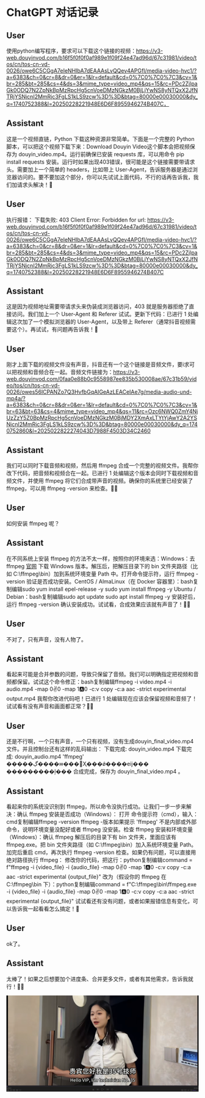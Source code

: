 # ChatGPT 对话记录

## User
使用python编写程序，要求可以下载这个链接的视频：https://v3-web.douyinvod.com/b16f5f0f0f0af989e1f09f24e47ad96d/67c31981/video/tos/cn/tos-cn-vd-0026/owe6C5CGgA7eIeNHIbA7dEAAAsLvQQev4APGfI/media-video-hvc1/?a=6383&ch=0&cr=8&dr=0&er=1&lr=default&cd=0%7C0%7C0%7C3&cv=1&br=285&bt=285&cs=4&ds=3&mime_type=video_mp4&qs=15&rc=PDc2ZjlpaGk0ODQ7N2ZpNkBpMzRpcHg5cnVoeDMzNGkzM0BjLjYwNS8yNTQxX2JfNTRjYSNjcnI2MmRjc3FgLS1kLS9zcw%3D%3D&btag=80000e00030000&dy_q=1740752388&l=20250228221948E6D6F8955946274B407C，

## Assistant
这是一个视频直链，Python 下载这种资源非常简单。下面是一个完整的 Python 脚本，可以把这个视频下载下来：Download Douyin Video这个脚本会把视频保存为 douyin_video.mp4。运行前确保已安装 requests 库，可以用命令 pip install requests 安装。运行时如果出现403错误，很可能是这个链接需要带请求头。需要加上一个简单的 headers，比如带上 User-Agent，告诉服务器是通过浏览器访问的。要不要加这个部分，你可以先试试上面代码，不行的话再告诉我，我们加请求头解决！🚀

## User
执行报错：
下载失败: 403 Client Error: Forbidden for url: https://v3-web.douyinvod.com/b16f5f0f0f0af989e1f09f24e47ad96d/67c31981/video/tos/cn/tos-cn-vd-0026/owe6C5CGgA7eIeNHIbA7dEAAAsLvQQev4APGfI/media-video-hvc1/?a=6383&ch=0&cr=8&dr=0&er=1&lr=default&cd=0%7C0%7C0%7C3&cv=1&br=285&bt=285&cs=4&ds=3&mime_type=video_mp4&qs=15&rc=PDc2ZjlpaGk0ODQ7N2ZpNkBpMzRpcHg5cnVoeDMzNGkzM0BjLjYwNS8yNTQxX2JfNTRjYSNjcnI2MmRjc3FgLS1kLS9zcw%3D%3D&btag=80000e00030000&dy_q=1740752388&l=20250228221948E6D6F8955946274B407C

## Assistant
这是因为视频地址需要带请求头来伪装成浏览器访问，403 就是服务器拒绝了直接访问。我们加上一个 User-Agent 和 Referer 试试。更新下代码：已进行 1 处编辑这次加了一个模拟浏览器的 User-Agent，以及带上 Referer（通常抖音视频需要这个）。再试试，有问题再告诉我！🚀

## User
刚才上面下载的视频文件没有声音，抖音还有一个这个链接是音频文件，要i求可以把视频和音频合在一起。音频文件链接为：https://v3-web.douyinvod.com/0faa0e88b0c9558987ee835b530008ae/67c31b59/video/tos/cn/tos-cn-vd-0026/owes56ICPANZo7Q3HvfbGqAIGeAzLEACeIAe7g/media-audio-und-mp4a/?a=6383&ch=0&cr=8&dr=0&er=1&lr=default&cd=0%7C0%7C0%7C3&cv=1&br=63&bt=63&cs=4&mime_type=video_mp4&qs=11&rc=Ozc6NWQ0ZmY4NjUzZzY5Z0BpMzRpcHg5cnVoeDMzNGkzM0BjMDY2XmAxLTYtYjAwY2A2YSNjcnI2MmRjc3FgLS1kLS9zcw%3D%3D&btag=80000e00030000&dy_q=1740752860&l=2025022822274043D7988F4503D34C2460

## Assistant
我们可以同时下载音频和视频，然后用 ffmpeg 合成一个完整的视频文件。我帮你改下代码，把音频和视频合在一起。已进行 1 处编辑这个版本会同时下载视频和音频文件，并使用 ffmpeg 将它们合成带声音的视频。确保你的系统里已经安装了 ffmpeg，可以用 ffmpeg -version 来检查。🎥🎶

## User
如何安装 ffmpeg 呢？

## Assistant
在不同系统上安装 ffmpeg 的方法不太一样，按照你的环境来选：Windows：去 ffmpeg [官网](https://github.com/BtbN/FFmpeg-Builds/releases) 下载 Windows 版本。解压后，把解压目录下的 bin 文件夹路径（比如 C:\\ffmpeg\\bin）加到系统环境变量 Path 中。打开命令提示符，运行 ffmpeg -version 验证是否成功安装。CentOS / AlmaLinux（在 Docker 容器里）：bash复制编辑sudo yum install epel-release -y
sudo yum install ffmpeg -y
Ubuntu / Debian：bash复制编辑sudo apt update
sudo apt install ffmpeg -y
安装好后，运行 ffmpeg -version 确认安装成功。试试看，合成效果应该就有声音了！🚀🎶

## User
不对了，只有声音，没有人物了。

## Assistant
看起来可能是合并参数的问题，导致只保留了音频。我们可以明确指定把视频和音频都保留。试试这个命令修正：bash复制编辑ffmpeg -i video.mp4 -i audio.mp4 -map 0:v:0 -map 1:a:0 -c:v copy -c:a aac -strict experimental output.mp4
我帮你改进代码吧！已进行 1 处编辑现在应该会保留视频和音频了！试试看有没有声音和画面都正常？🎥🎶

## User
还是不行啊，一个只有声音，一个只有视频，没有生成douyin_final_video.mp4文件。并且控制台还有这样的乱码输出：
下载完成: douyin_video.mp4
下载完成: douyin_audio.mp4
'ffmpeg' �����ڲ����ⲿ���Ҳ���ǿ����еĳ���
���������ļ���
合成完成，保存为 douyin_final_video.mp4
。

## Assistant
看起来你的系统没识别到 ffmpeg，所以命令没执行成功。让我们一步一步来解决：确认 ffmpeg 安装是否成功（Windows）：
打开 命令提示符（cmd），输入：cmd复制编辑ffmpeg -version
ffmpeg -版本如果提示 'ffmpeg' 不是内部或外部命令，说明环境变量没配好或者 ffmpeg 没安装。检查 ffmpeg 安装和环境变量（Windows）：确认 ffmpeg 解压后的目录下有 bin 文件夹，里面应该有 ffmpeg.exe。把 bin 文件夹路径（如 C:\ffmpeg\bin）加入系统环境变量 Path。加完后重启 cmd，再次执行 ffmpeg -version 检查。如果仍有问题，可以直接用绝对路径执行 ffmpeg：
修改你的代码，把这行：python复制编辑command = f"ffmpeg -i {video_file} -i {audio_file} -map 0:v:0 -map 1:a:0 -c:v copy -c:a aac -strict experimental {output_file}"
改为（假设你的 ffmpeg 在 C:\\ffmpeg\\bin 下）：python复制编辑command = f"C:\\ffmpeg\\bin\\ffmpeg.exe -i {video_file} -i {audio_file} -map 0:v:0 -map 1:a:0 -c:v copy -c:a aac -strict experimental {output_file}"
试试看还有没有问题，或者如果报错信息有变化，可以告诉我一起看看怎么搞定！🚀

## User
ok了。

## Assistant
太棒了！如果之后想要加个进度条、合并更多文件，或者有其他需求，告诉我就行！🚀🎉

![image-20250301000935120](assets/image-20250301000935120.png)